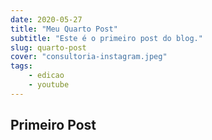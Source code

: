 ```yaml
---
date: 2020-05-27
title: "Meu Quarto Post"
subtitle: "Este é o primeiro post do blog."
slug: quarto-post
cover: "consultoria-instagram.jpeg"
tags:
    - edicao
    - youtube
---
```


## Primeiro Post
